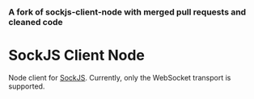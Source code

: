 ### A fork of sockjs-client-node with merged pull requests and cleaned code

# SockJS Client Node

Node client for [SockJS](https://github.com/sockjs). Currently, only
the WebSocket transport is supported.

